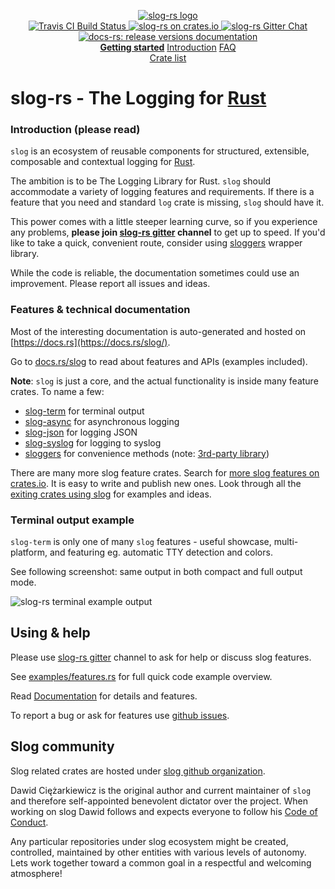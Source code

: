 <p align="center">

  <a href="https://github.com/slog-rs/slog">
  <img src="https://cdn.rawgit.com/slog-rs/misc/master/media/slog.svg" alt="slog-rs logo">
  </a>
  <br>

  <a href="https://travis-ci.org/slog-rs/slog">
      <img src="https://img.shields.io/travis/slog-rs/slog/master.svg" alt="Travis CI Build Status">
  </a>

  <a href="https://crates.io/crates/slog">
      <img src="https://img.shields.io/crates/d/slog.svg" alt="slog-rs on crates.io">
  </a>

  <a href="https://gitter.im/slog-rs/slog">
      <img src="https://img.shields.io/gitter/room/slog-rs/slog.svg" alt="slog-rs Gitter Chat">
  </a>

  <a href="https://docs.rs/releases/search?query=slog-">
      <img src="https://docs.rs/slog/badge.svg" alt="docs-rs: release versions documentation">
  </a>
  <br>
    <strong><a href="https://github.com/slog-rs/slog/wiki/Getting-started">Getting started</a></strong>
  <a href="//github.com/slog-rs/slog/wiki/Introduction-to-structured-logging-with-slog">Introduction</a>
  <a href="//github.com/slog-rs/slog/wiki/FAQ">FAQ</a>
  <br>
  <a href="https://crates.io/search?q=slog">Crate list</a>
</p>

# slog-rs - The Logging for [Rust][rust]

### Introduction (please read)

`slog` is an ecosystem of reusable components for structured, extensible,
composable and contextual logging for [Rust][rust].

The ambition is to be The Logging Library for Rust. `slog` should accommodate a
variety of logging features and requirements. If there is a feature that you
need and standard `log` crate is missing, `slog` should have it.

This power comes with a little steeper learning curve, so if you experience any
problems, **please join [slog-rs gitter] channel** to get up to speed. If you'd
like to take a quick, convenient route, consider using
[sloggers](https://docs.rs/sloggers/) wrapper library.

While the code is reliable, the documentation sometimes could use an improvement.
Please report all issues and ideas.

### Features & technical documentation

Most of the interesting documentation is auto-generated and hosted on [https://docs.rs](https://docs.rs/slog/).

Go to [docs.rs/slog](https://docs.rs/slog/) to read about features and APIs
(examples included).

**Note**: `slog` is just a core, and the actual functionality is inside
many feature crates. To name a few:

* [slog-term](https://docs.rs/slog-term/) for terminal output
* [slog-async](https://docs.rs/slog-async/) for asynchronous logging
* [slog-json](https://docs.rs/slog-json/) for logging JSON
* [slog-syslog](https://docs.rs/slog-async/) for logging to syslog
* [sloggers](https://docs.rs/sloggers/) for convenience methods (note: [3rd-party library](https://github.com/sile/sloggers))

There are many more slog feature crates. Search for [more slog features on
crates.io](https://crates.io/search?q=slog). It is easy to write and publish
new ones. Look through all the [exiting crates using
slog](https://crates.io/crates/slog/reverse_dependencies) for examples and ideas.

### Terminal output example

`slog-term` is only one of many `slog` features - useful showcase,
multi-platform, and featuring eg. automatic TTY detection and colors.

See following screenshot: same output in both compact and full output mode.

![slog-rs terminal example output](http://i.imgur.com/mqrG8yL.png)

## Using & help

Please use [slog-rs gitter] channel to ask for help or discuss
slog features.

See
[examples/features.rs](https://github.com/slog-rs/misc/blob/master/examples/features.rs)
for full quick code example overview.

Read [Documentation](https://docs.rs/slog/) for details and features.

To report a bug or ask for features use [github issues][issues].

[faq]: https://github.com/slog-rs/slog/wiki/FAQ
[wiki]: https://github.com/slog-rs/slog/wiki/
[rust]: http://rust-lang.org
[slog-rs gitter]: https://gitter.im/slog-rs/slog
[issues]: //github.com/slog-rs/slog/issues

## Slog community

Slog related crates are hosted under [slog github
organization](https://github.com/slog-rs).

Dawid Ciężarkiewicz is the original author and current maintainer of `slog` and
therefore self-appointed benevolent dictator over the project. When working on
slog Dawid follows and expects everyone to follow his [Code of
Conduct](https://github.com/dpc/public/blob/master/COC.md).

Any particular repositories under slog ecosystem might be created, controlled,
maintained by other entities with various levels of autonomy. Lets work together
toward a common goal in a respectful and welcoming atmosphere!
